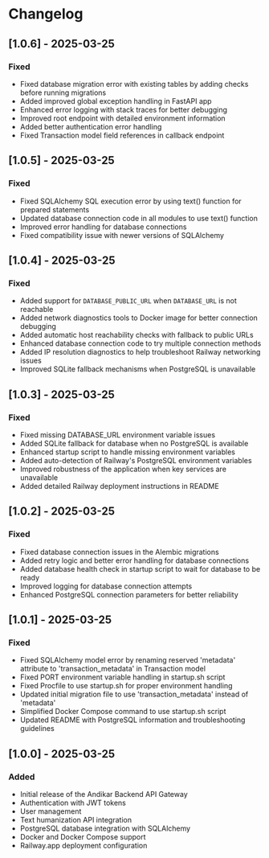 # Changelog

## [1.0.6] - 2025-03-25

### Fixed
- Fixed database migration error with existing tables by adding checks before running migrations
- Added improved global exception handling in FastAPI app
- Enhanced error logging with stack traces for better debugging
- Improved root endpoint with detailed environment information
- Added better authentication error handling
- Fixed Transaction model field references in callback endpoint

## [1.0.5] - 2025-03-25

### Fixed
- Fixed SQLAlchemy SQL execution error by using text() function for prepared statements
- Updated database connection code in all modules to use text() function
- Improved error handling for database connections 
- Fixed compatibility issue with newer versions of SQLAlchemy

## [1.0.4] - 2025-03-25

### Fixed
- Added support for `DATABASE_PUBLIC_URL` when `DATABASE_URL` is not reachable
- Added network diagnostics tools to Docker image for better connection debugging
- Added automatic host reachability checks with fallback to public URLs
- Enhanced database connection code to try multiple connection methods
- Added IP resolution diagnostics to help troubleshoot Railway networking issues
- Improved SQLite fallback mechanisms when PostgreSQL is unavailable

## [1.0.3] - 2025-03-25

### Fixed
- Fixed missing DATABASE_URL environment variable issues
- Added SQLite fallback for database when no PostgreSQL is available
- Enhanced startup script to handle missing environment variables
- Added auto-detection of Railway's PostgreSQL environment variables
- Improved robustness of the application when key services are unavailable
- Added detailed Railway deployment instructions in README

## [1.0.2] - 2025-03-25

### Fixed
- Fixed database connection issues in the Alembic migrations
- Added retry logic and better error handling for database connections
- Added database health check in startup script to wait for database to be ready
- Improved logging for database connection attempts
- Enhanced PostgreSQL connection parameters for better reliability

## [1.0.1] - 2025-03-25

### Fixed
- Fixed SQLAlchemy model error by renaming reserved 'metadata' attribute to 'transaction_metadata' in Transaction model
- Fixed PORT environment variable handling in startup.sh script 
- Fixed Procfile to use startup.sh for proper environment handling
- Updated initial migration file to use 'transaction_metadata' instead of 'metadata'
- Simplified Docker Compose command to use startup.sh script
- Updated README with PostgreSQL information and troubleshooting guidelines

## [1.0.0] - 2025-03-25

### Added
- Initial release of the Andikar Backend API Gateway
- Authentication with JWT tokens
- User management
- Text humanization API integration
- PostgreSQL database integration with SQLAlchemy
- Docker and Docker Compose support
- Railway.app deployment configuration
